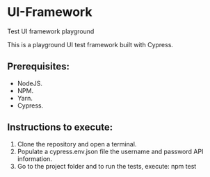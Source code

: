# UI-Framework
Test UI framework playground

This is a playground UI test framework built with Cypress.

## Prerequisites:
* NodeJS.
* NPM.
* Yarn.
* Cypress.

## Instructions to execute:
1. Clone the repository and open a terminal.
2. Populate a cypress.env.json file the username and password API information.
3. Go to the project folder and to run the tests, execute: npm test
